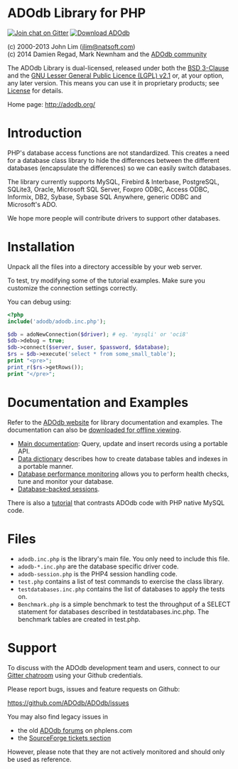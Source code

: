 ADOdb Library for PHP
======================

[![Join chat on Gitter](https://img.shields.io/gitter/room/form-data/form-data.svg)](https://gitter.im/adodb/adodb?utm_source=badge&utm_medium=badge&utm_campaign=pr-badge&utm_content=badge)
[![Download ADOdb](https://img.shields.io/sourceforge/dm/adodb.svg)](https://sourceforge.net/projects/adodb/files/latest/download)

(c) 2000-2013 John Lim (jlim@natsoft.com)  
(c) 2014      Damien Regad, Mark Newnham and the
              [ADOdb community](https://github.com/ADOdb/ADOdb/graphs/contributors)

The ADOdb Library is dual-licensed, released under both the
[BSD 3-Clause](https://github.com/ADOdb/ADOdb/blob/master/LICENSE.md#bsd-3-clause-license) 
and the
[GNU Lesser General Public Licence (LGPL) v2.1](https://github.com/ADOdb/ADOdb/blob/master/LICENSE.md#gnu-lesser-general-public-license)
or, at your option, any later version. 
This means you can use it in proprietary products;
see [License](https://github.com/ADOdb/ADOdb/blob/master/LICENSE.md) for details.

Home page: http://adodb.org/


Introduction
============

PHP's database access functions are not standardized. This creates a
need for a database class library to hide the differences between the
different databases (encapsulate the differences) so we can easily
switch databases.

The library currently supports MySQL, Firebird & Interbase, PostgreSQL, SQLite3, Oracle,
Microsoft SQL Server, Foxpro ODBC, Access ODBC, Informix, DB2, Sybase,
Sybase SQL Anywhere, generic ODBC and Microsoft's ADO.

We hope more people will contribute drivers to support other databases.


Installation
============

Unpack all the files into a directory accessible by your web server.

To test, try modifying some of the tutorial examples.
Make sure you customize the connection settings correctly.

You can debug using:

``` php
<?php
include('adodb/adodb.inc.php');

$db = adoNewConnection($driver); # eg. 'mysqli' or 'oci8'
$db->debug = true;
$db->connect($server, $user, $password, $database);
$rs = $db->execute('select * from some_small_table');
print "<pre>";
print_r($rs->getRows());
print "</pre>";
```


Documentation and Examples
==========================

Refer to the [ADOdb website](http://adodb.org/) for library documentation and examples. The documentation can also be [downloaded for offline viewing](https://sourceforge.net/projects/adodb/files/Documentation/).

- [Main documentation](http://adodb.org/dokuwiki/doku.php?id=v5:userguide:userguide_index): Query, update and insert records using a portable API.
- [Data dictionary](http://adodb.org/dokuwiki/doku.php?id=v5:dictionary:dictionary_index) describes how to create database tables and indexes in a portable manner.
- [Database performance monitoring](http://adodb.org/dokuwiki/doku.php?id=v5:performance:performance_index) allows you to perform health checks, tune and monitor your database.
- [Database-backed sessions](http://adodb.org/dokuwiki/doku.php?id=v5:session:session_index).

There is also a [tutorial](http://adodb.org/dokuwiki/doku.php?id=v5:userguide:mysql_tutorial) that contrasts ADOdb code with PHP native MySQL code.


Files
=====

- `adodb.inc.php` is the library's main file. You only need to include this file.
- `adodb-*.inc.php` are the database specific driver code.
- `adodb-session.php` is the PHP4 session handling code.
- `test.php` contains a list of test commands to exercise the class library.
- `testdatabases.inc.php` contains the list of databases to apply the tests on.
- `Benchmark.php` is a simple benchmark to test the throughput of a SELECT
statement for databases described in testdatabases.inc.php. The benchmark
tables are created in test.php.


Support
=======

To discuss with the ADOdb development team and users, connect to our
[Gitter chatroom](https://gitter.im/adodb/adodb) using your Github credentials.

Please report bugs, issues and feature requests on Github:

https://github.com/ADOdb/ADOdb/issues

You may also find legacy issues in

- the old [ADOdb forums](http://phplens.com/lens/lensforum/topics.php?id=4) on phplens.com
- the [SourceForge tickets section](http://sourceforge.net/p/adodb/_list/tickets)

However, please note that they are not actively monitored and should
only be used as reference.
